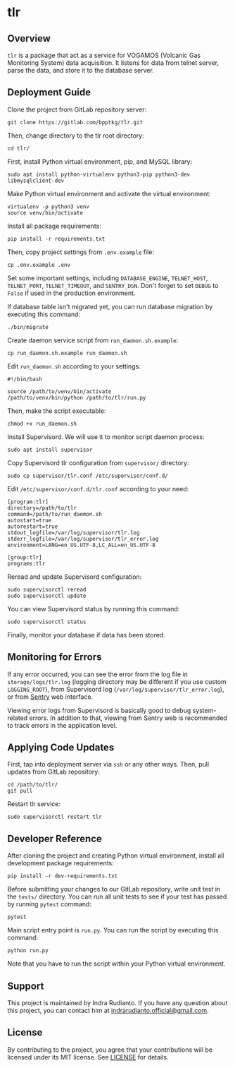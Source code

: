 # tlr

## Overview

`tlr` is a package that act as a service for VOGAMOS (Volcanic Gas Monitoring
System) data acquisition. It listens for data from telnet server, parse the
data, and store it to the database server.

## Deployment Guide

Clone the project from GitLab repository server:

    git clone https://gitlab.com/bpptkg/tlr.git

Then, change directory to the tlr root directory:

    cd tlr/

First, install Python virtual environment, pip, and MySQL library:

    sudo apt install python-virtualenv python3-pip python3-dev libmysqlclient-dev

Make Python virtual environment and activate the virtual environment:

    virtualenv -p python3 venv
    source venv/bin/activate

Install all package requirements:

    pip install -r requirements.txt

Then, copy project settings from `.env.example` file:

    cp .env.example .env

Set some important settings, including `DATABASE_ENGINE`, `TELNET_HOST`,
`TELNET_PORT`, `TELNET_TIMEOUT`, and `SENTRY_DSN`. Don't forget to set `DEBUG`
to `False` if used in the production environment.

If database table isn't migrated yet, you can run database migration by
executing this command:

    ./bin/migrate

Create daemon service script from `run_daemon.sh.example`:

    cp run_daemon.sh.example run_daemon.sh

Edit `run_daemon.sh` according to your settings:

    #!/bin/bash

    source /path/to/venv/bin/activate
    /path/to/venv/bin/python /path/to/tlr/run.py

Then, make the script executable:

    chmod +x run_daemon.sh

Install Supervisord. We will use it to monitor script daemon process:

    sudo apt install supervisor

Copy Supervisord tlr configuration from `supervisor/` directory:

    sudo cp supervisor/tlr.conf /etc/supervisor/conf.d/

Edit `/etc/supervisor/conf.d/tlr.conf` according to your need:

    [program:tlr]
    directory=/path/to/tlr
    command=/path/to/run_daemon.sh
    autostart=true
    autorestart=true
    stdout_logfile=/var/log/supervisor/tlr.log
    stderr_logfile=/var/log/supervisor/tlr_error.log
    environment=LANG=en_US.UTF-8,LC_ALL=en_US.UTF-8

    [group:tlr]
    programs:tlr

Reread and update Supervisord configuration:

    sudo supervisorctl reread
    sudo supervisorctl update

You can view Supervisord status by running this command:

    sudo supervisorctl status

Finally, monitor your database if data has been stored.

## Monitoring for Errors

If any error occurred, you can see the error from the log file in
`storage/logs/tlr.log` (logging directory may be different if you use custom
`LOGGING_ROOT`), from Supervisord log (`/var/log/supervisor/tlr_error.log`), or
from [Sentry](https://sentry.io/organizations/bpptkg/issues/?project=5253584)
web interface.

Viewing error logs from Supervisord is basically good to debug system-related
errors. In addition to that, viewing from Sentry web is recommended to track
errors in the application level.

## Applying Code Updates

First, tap into deployment server via `ssh` or any other ways. Then, pull
updates from GitLab repository:

    cd /path/to/tlr/
    git pull

Restart tlr service:

    sudo supervisorctl restart tlr

## Developer Reference

After cloning the project and creating Python virtual environment, install all
development package requirements:

    pip install -r dev-requirements.txt

Before submitting your changes to our GitLab repository, write unit test in the
`tests/` directory. You can run all unit tests to see if your test has passed by
running `pytest` command:

    pytest

Main script entry point is `run.py`. You can run the script by executing this
command:

    python run.py

Note that you have to run the script within your Python virtual environment.

## Support

This project is maintained by Indra Rudianto. If you have any question about
this project, you can contact him at <indrarudianto.official@gmail.com>.

## License

By contributing to the project, you agree that your contributions will be
licensed under its MIT license. See
[LICENSE](https://gitlab.com/bpptkg/tlr/-/blob/master/LICENSE) for details.
